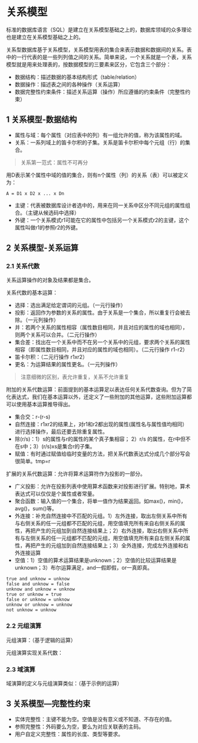 ﻿# 关系模型

标准的数据库语言（SQL）是建立在关系模型基础之上的，数据库领域的众多理论也是建立在关系模型基础之上的。

关系型数据库基于关系模型，关系模型用表的集合来表示数据和数据间的关系。表中的一行代表的是一些列列值之间的关系。简单来说，一个关系就是一个表，关系模型就是用来处理表的，按数据模型的三要素来区分，它包含三个部分：

* 数据结构：描述数据的基本结构形式（table/relation）
* 数据操作：描述表之间的各种操作（关系运算）
* 数据完整性约束条件：描述关系运算（操作）所应遵循的约束条件（完整性约束）

## 1 关系模型-数据结构

* 属性与域：每个属性（对应表中的列）有一组允许的值，称为该属性的域。
* 关系：一系列域上的笛卡尔积的子集。关系是笛卡尔积中每个元组（行）的集合。

> 关系第一范式：属性不可再分

用D表示某个属性中域的值的集合，则有n个属性（列）的关系（表）可以被定义为：

```
A = D1 x D2 x ... x Dn
```

* 主键：代表被数据库设计者选中的，用来在同一关系中区分不同元组的属性组合。（主键从候选码中选择）
* 外键：一个关系模式r1可能在它的属性中包括另一个关系模式r2的主键，这个属性叫做r1的参照r2的外键。

## 2 关系模型-关系运算

### 2.1 关系代数

关系运算操作的对象及结果都是集合。

关系代数的基本运算：

* 选择：选出满足给定谓词的元组。（一元行操作）
* 投影：返回作为参数的关系的属性。由于关系是一个集合，所以重复行会被去除。（一元列操作）
* 并：若两个关系的属性相容（属性数目相同，并且对应的属性的域也相同），则两个关系可以合并。（二元行操作）
* 集合差：找出在一个关系中而不在另一个关系中的元组，要求两个关系的属性相容（即属性数目相同，并且对应的属性的域也相同）。（二元行操作 r1-r2）
* 笛卡尔积：（二元行操作 r1xr2）
* 更名：为运算结果的属性更名。（一元列操作）

> 注意细微的区别，表允许重复，关系不允许重复

附加的关系代数运算：前面提到的基本运算足以表达任何关系代数查询。但为了简化表达式，我们在基本运算以外，还定义了一些附加的其他运算，这些附加运算都可以使用基本运算推导得出。

* 集合交：r-(r-s) 
* 自然连接：r1xr2的结果上，对r1和r2都出现的属性(属性名与属性值均相同）进行选择操作，最后还要去除重复属性。
* 除(r/s)：1）s的属性与r的属性的某个真子集相容； 2）r/s 的属性，在r中但不在s中；3）(r/s)xs是集合r的子集。 
* 赋值：有时通过赋值给临时变量的方法，把关系代数表达式分成几个部分写会很简单。tmp=r

扩展的关系代数运算：允许将算术运算符作为投影的一部分。

* 广义投影：允许在投影列表中使用算术函数来对投影进行扩展。特别地，算术表达式可以仅仅是个属性或者常量。
* 聚合函数：输入值的一个集合，将单一值作为结果返回。如max()，min()，avg()，sum()等。
* 外连接：补充自然连接中不匹配的元组。1）左外连接，取出左侧关系中所有与右侧关系的任一元组都不匹配的元组，用空值填充所有来自右侧关系的属性，再把产生的元组加到自然连接结果上；2）右外连接，取出右侧关系中所有与左侧关系的任一元组都不匹配的元组，用空值填充所有来自左侧关系的属性，再把产生的元组加到自然连接结果上；3）全外连接，完成左外连接和右外连接运算
* 空值：1）空值的算术运算结果是unknown；2）空值的比较运算结果是unknown；3）布尔运算满足，and一假即假，or一真即真。

```
true and unknow = unknow
false and unknow = false
unknow and unknow = unknow
true or unknow = true
false or unknow = unknow
unknow or unknow = unknow
not unknow = unknow
```

### 2.2 元组演算

元组演算：（基于逻辑的运算）

元组演算实现关系代数：

### 2.3 域演算

域演算的定义与元组演算类似：（基于示例的运算）

## 3 关系模型—完整性约束

* 实体完整性：主键不能为空。空值是没有意义或不知道、不存在的值。
* 参照完整性：外码要么为空，要么为对应关联表的主码。
* 用户自定义完整性：属性的长度、类型等要求。

